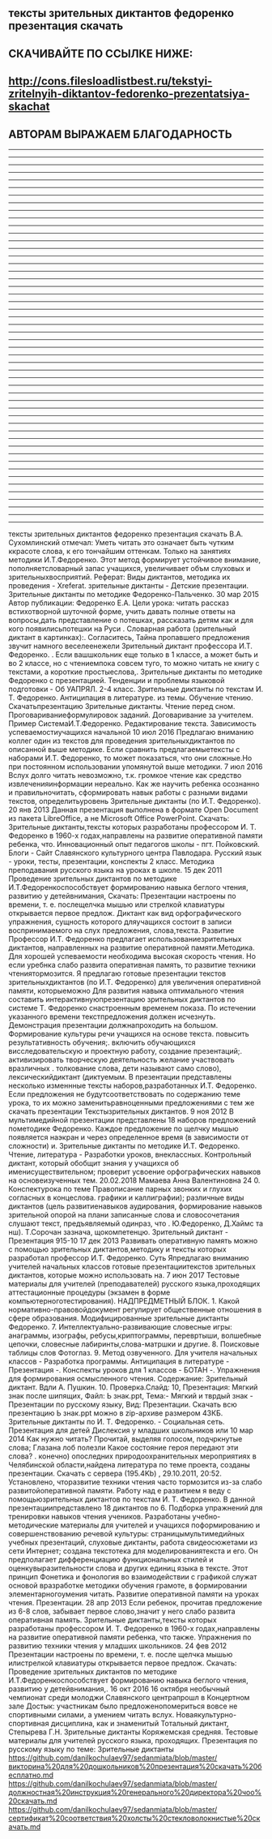 тексты зрительных диктантов федоренко презентация скачать
--------------------------------------------------
СКАЧИВАЙТЕ ПО ССЫЛКЕ НИЖЕ:
--------------------------------------------------
http://cons.filesloadlistbest.ru/tekstyi-zritelnyih-diktantov-fedorenko-prezentatsiya-skachat
--------------------------------------------------
АВТОРАМ ВЫРАЖАЕМ БЛАГОДАРНОСТЬ
--------------------------------------------------
--------------------------------------------------
--------------------------------------------------
--------------------------------------------------
--------------------------------------------------
--------------------------------------------------
--------------------------------------------------
--------------------------------------------------
--------------------------------------------------
--------------------------------------------------
--------------------------------------------------
--------------------------------------------------
--------------------------------------------------
--------------------------------------------------
--------------------------------------------------
--------------------------------------------------
--------------------------------------------------
--------------------------------------------------
--------------------------------------------------
--------------------------------------------------
--------------------------------------------------
--------------------------------------------------
--------------------------------------------------
--------------------------------------------------
--------------------------------------------------
--------------------------------------------------
--------------------------------------------------
--------------------------------------------------
--------------------------------------------------
--------------------------------------------------
--------------------------------------------------
--------------------------------------------------
--------------------------------------------------
--------------------------------------------------
--------------------------------------------------
--------------------------------------------------
--------------------------------------------------
--------------------------------------------------
--------------------------------------------------
--------------------------------------------------
--------------------------------------------------
--------------------------------------------------
--------------------------------------------------
--------------------------------------------------
--------------------------------------------------
--------------------------------------------------
--------------------------------------------------
--------------------------------------------------
--------------------------------------------------
--------------------------------------------------
--------------------------------------------------
тексты зрительных диктантов федоренко презентация скачать В.А. Сухомлинский отмечал: Уметь читать  это означает быть чутким ккрасоте слова, к его тончайшим оттенкам. Только  на занятиях методики И.Т.Федоренко. Этот метод формирует устойчивое внимание, пополняетсловарный запас учащихся, увеличивает объм слуховых и зрительныхвосприятий. Реферат: Виды диктантов, методика их проведения - Xreferat. зрительные диктанты - Детские презентации. Зрительные диктанты по методике Федоренко-Пальченко. 30 мар 2015  Автор публикации: Федоренко Е.А.  Цели урока: читать рассказ встихотворной шуточной форме, учить давать полные ответы на вопросы,дать представление о потешках, рассказать детям как и для кого появилисьпотешки на Руси . Словарная работа (зрительный диктант в картинках):. Согласитесь, Тайна пропавшего предложения звучит намного веселеенежели Зрительный диктант профессора И.Т. Федоренко. . Если вашшкольник еще только в 1 классе, а может быть и во 2 классе, но с чтениемпока совсем туго, то можно читать не книгу с текстами, а короткие простыеслова,. Зрительные диктанты по методике Федоренко с презентацией. Тенденции и проблемы языковой подготовки  - Об УАПРЯЛ. 2-4 класс. Зрительные диктанты по текстам И. Т. Федоренко. Антиципация в литературе. из темы. Обучение чтению. Скачатьпрезентацию  Зрительные диктанты. Чтение перед сном. Проговариваниеформулировок заданий. Договаривание за учителем. Пример  СистемаИ.Т.Федоренко. Редактирование текста. Зависимость успеваемостиучащихся начальной
10 июл 2016  Предлагаю вниманию коллег один из текстов для проведения зрительныхдиктантов по описанной выше методике. Если сравнить предлагаемыетексты с наборами И.Т. Федоренко, то может показаться, что они сложные.Но при постоянном использовании упомянутой выше методики. 7 июл 2016  Вслух долго читать невозможно, т.к. громкое чтение как средство извлеченияинформации нереально.  Как же научить ребенка осознанно и правильночитать, сформировать навык работы с разными видами текстов, определитьуровень  Зрительные диктанты (по И.Т. Федоренко). 20 янв 2013  Данная презентация выполнена в формате Open Document из пакета LibreOffice, а не Microsoft Office PowerPoint.  Скачать:  Зрительные диктанты,тексты которых разработаны профессором И. Т. Федоренко в 1960-х годах,направлены на развитие оперативной памяти ребенка, что. Инновационный опыт педагогов школы - пгт. Пойковский. Блоги - Сайт Славянского культурного центра Павлодара. Русский язык - уроки, тесты, презентации, конспекты 2 класс. Методика преподавания русского языка на уроках в школе. 15 дек 2011  Проведение зрительных диктантов по методике И.Т.Федоренкоспособствует формированию навыка беглого чтения, развитию у детейвнимания,  Скачать:  Презентации настроены по времени, т. е. послещелчка мышью или стрелкой клавиатуры открывается первое предлож. Диктант как вид орфографического упражнения, сущность которого дляучащихся состоит в записи воспринимаемого на слух предложения, слова,текста. Развитие  Профессор И.Т. Федоренко предлагает использованиезрительных диктантов, направленных на развитие оперативной памяти.Методика. Для хорошей успеваемости необходима высокая скорость чтения. Но если уребнка слабо развита оперативная память, то развитие техники чтениятормозится. Я предлагаю готовые презентации текстов зрительныхдиктантов (по И.Т. Федоренко) для увеличения оперативной памяти, которыеможно
Для развития навыка оптимального чтения составить интерактивнуюпрезентацию зрительных диктантов по системе Т. Федоренко снастроенным временем показа. По истечении указанного времени текстпредложения должен исчезнуть. Демонстрация презентации должнапроходить на большом. Формирование культуры речи учащихся на основе текста. повысить результативность обучения;.  включить обучающихся висследовательскую и проектную работу, создание презентаций;. активизировать творческую деятельность  желание участвовать вразличных . толкование слова, дети называют само слово), лексическийдиктант (диктуемым. В презентации представлены несколько изменнные тексты наборов,разработанных И.Т. Федоренко. Если предложения не будутсоответствовать по содержанию теме урока, то их можно заменитьравноценными предложениями с тем же  скачать презентации Текстызрительных диктантов. 9 ноя 2012  В мультимедийной презентации представлены 18 наборов предложений пометодике Федоренко. Каждое предложение по щелчку мышью появляется наэкран и через определенное время (в зависимости от сложности) и. Зрительные диктанты по методике И.Т. Федоренко. Чтение, литература - Разработки уроков, внеклассных. Контрольный диктант, который обобщит знания у учащихся об именисуществительном; проверит усвоение орфографических навыков на основеизученных тем. 20.02.2018 Мамаева Анна Валентиновна 24 0. Конспектурока по теме Правописание парных звонких и глухих согласных в концеслова. графики и каллиграфии); различные виды диктантов (цель  развитиенавыков аудирования, формирование навыков  зрительной опорой на плани записанные слова и словосочетания слушают текст, предъявляемый одинраз, что . Ю.Федоренко, Д.Хаймс та нш). Т.Сорочан зазнача, щокомпетенцю. Зрительный диктант - Презентация 915-10
17 дек 2013  Развивать оперативную память можно с помощью зрительных диктантов,методику и тексты которых разработал профессор И.Т. Федоренко. Суть  Япредлагаю вниманию учителей начальных классов готовые презентациитекстов зрительных диктантов, которые можно использовать на. 7 июн 2017  Тестовые материалы для учителей (преподавателей) русского языка,проходящих аттестационные процедуры (экзамен в форме компьютерноготестирования). НАДПРЕДМЕТНЫЙ БЛОК. 1. Какой нормативно-правовойдокумент регулирует общественные отношения в сфере образования. Модифицированные зрительные диктанты Федоренко. 7. Интеллектуально-развивающие словесные игры: анаграммы, изографы, ребусы,криптограммы, перевртыши, волшебные цепочки, словесные лабиринты,слова-матршки и другие. 8. Поисковые таблицы слов Фотоглаз. 9. Метод озвученного. Для учителя начальных классов - Разработка программы. Антиципация в литературе - Презентация -. Конспекты уроков для 1 классов - БОТАН -. Упражнения для формирования осмысленного чтения. Содержание: Зрительный диктант. Вдли  А. Пушкин. 10. Проверка.Слайд: 10, Презентация: Мягкий знак после шипящих, Файл: Ь знак.ppt, Тема:- Мягкий и тврдый знак - Презентации по русскому языку, Вид: Презентации.  Скачать всю презентацию Ь знак.ppt можно в zip-архиве размером 43КБ. Зрительные диктанты по И. Т. Федоренко. - Социальная сеть. Презентация для детей Дислексия у младших школьников или
10 мар 2014  Как нужно читать? Прочитай, выделяя голосом, подчркнутые слова; Глазана лоб полезли Какое состояние героя передают эти слова? . конечно) опоследних природоохранительных мероприятиях в Челябинской области,найдена литература по теме проекта, созданы презентации. Скачать с сервера (195.4Kb) , 29.10.2011, 20:52. Установлено, чторазвитие техники чтения часто тормозится из-за слабо развитойоперативной памяти. Работу над е развитием я веду с помощьюзрительных диктантов по текстам И. Т. Федоренко. В данной презентациипредставлено 18 диктантов по 6. Подборка упражнений для тренировки навыков чтения учеников. Разработаны учебно-методические материалы для учителей и учащихся поформированию и совершенствованию речевой культуры: страницымультимедийных учебных презентаций, слуховые диктанты, работа свидеосюжетами из сети Интернет; создана текстотека для моделированиятекста и его. Он предполагает дифференциацию функциональных стилей и оценкувыразительности слова и других единиц языка в тексте. Этот принцип Фонетика и фонология во взаимодействии с графикой служат основой вразработке методики обучения грамоте, в формировании элементарногоумения читать. Развитие оперативной памяти на уроках чтения. Презентации. 28 апр 2013  Если ребенок, прочитав предложение из 6-8 слов, забывает первое слово,значит у него слабо развита оперативная память. Зрительные диктанты,тексты которых разработаны профессором И. Т. Федоренко в 1960-х годах,направлены на развитие оперативной памяти ребенка, что также. Упражнения по развитию техники чтения у младших школьников. 24 фев 2012  Презентации настроены по времени, т. е. после щелчка мышью илистрелкой клавиатуры открывается первое предлож.  Скачать: Проведение зрительных диктантов по методике И.Т.Федоренкоспособствует формированию навыка беглого чтения, развитию у детейвнимания,. 16 окт 2016  16 октября необычный чемпионат среди молоджи Славянского центрапрошл в Концертном зале Достык: участникам было предложенопомериться вовсе не спортивными силами, а умением читать вслух. Новаякультурно-спортивная дисциплина, как и знаменитый Тотальный диктант,
Степырева Г.Н. Зрительные диктанты  Коряжемская средняя. Тестовые материалы для учителей русского языка, проходящих. Презентация по русскому языку по теме: Зрительные диктанты
https://github.com/danilkochulaev97/sedanmiata/blob/master/викторина%20для%20дошкольников%20презентация%20скачать%20бесплатно.md
https://github.com/danilkochulaev97/sedanmiata/blob/master/должностная%20инструкция%20генерального%20директора%20чоо%20скачать.md
https://github.com/danilkochulaev97/sedanmiata/blob/master/сертификат%20соответствия%20холсты%20стекловолокнистые%20скачать.md